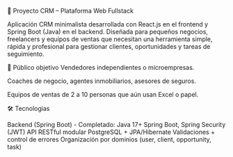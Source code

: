 🧩 Proyecto CRM – Plataforma Web Fullstack

Aplicación CRM minimalista desarrollada con React.js en el frontend y Spring Boot (Java) en el backend.
Diseñada para pequeños negocios, freelancers y equipos de ventas que necesitan una herramienta simple,
rápida y profesional para gestionar clientes, oportunidades y tareas de seguimiento.

👥 Público objetivo
Vendedores independientes o microempresas.

Coaches de negocio, agentes inmobiliarios, asesores de seguros.

Equipos de ventas de 2 a 10 personas que aún usan Excel o papel.

🛠 Tecnologías

Backend (Spring Boot) - Completado:
Java 17+
Spring Boot, Spring Security (JWT)
API RESTful modular
PostgreSQL + JPA/Hibernate
Validaciones + control de errores
Organización por dominios (user, client, opportunity, task)
